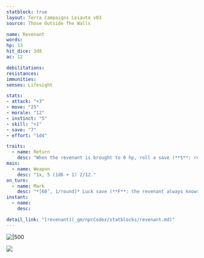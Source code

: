 ```yaml
---
statblock: true
layout: Terra Campaigns Leiaute v03
source: Those Outside The Walls

name: Revenant
words: 
hp: 13
hit_dice: 3d8
ac: 12

debilitations: 
resistances: 
immunities: 
senses: Lifesight

stats:
- attack: "+3"
- move: "25"
- morale: "12"
- instinct: "5"
- skill: "+1"
- save: "7"
- effort: "1d4"

traits:
  - name: Return
    desc: "When the revenant is brought to 0 hp, roll a save (**S**: remains alive with 1d8 hp)"
main:
  - name: Weapon
    desc: "1x, 5 (1d6 + 1) 2/12."
on_turn:
  - name: Mark
    desc: "*[60’, 1/round]* Luck save (**F**: the revenant always knows the creature’s location and has advantage on any attack rolls it makes against them) save ends each time the revenant dies. Only 1 creature can be marked at a time."
instant:
  - name: 
    desc: 

detail_link: "[revenant](_gm/npcCodex/statblocks/revenant.md)"
---
```


![|500](https://i.imgur.com/K8tCKbC.png)

![](https://i.imgur.com/2tWdlbB.png)
